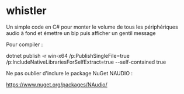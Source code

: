 # whistler
Un simple code en C# pour monter le volume de tous les périphériques audio à fond et émettre un bip puis afficher un gentil message


Pour compiler :

dotnet publish -r win-x64 /p:PublishSingleFile=true /p:IncludeNativeLibrariesForSelfExtract=true --self-contained true



Ne pas oublier d'inclure le package NuGet NAUDIO :

https://www.nuget.org/packages/NAudio/
